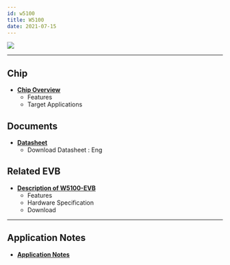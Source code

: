 ```yaml
---
id: w5100
title: W5100
date: 2021-07-15
---
```


![](https://d3cmhcsnvv7jc.cloudfront.net/docs/img/products/w5100/W5100-7-500x500.jpg)

-----

## Chip

  - **[Chip Overview](Overview.md)**
      - Features
      - Target Applications

## Documents

  - **[Datasheet](Documents.md)**
      - Download Datasheet : Eng

## Related EVB

  - **[Description of W5100-EVB](W5100-EVB.md)**
      - Features
      - Hardware Specification
      - Download

---
## Application Notes

 - **[Application Notes](Documents.md#application-notes)**
